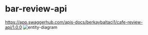 # bar-review-api

https://app.swaggerhub.com/apis-docs/berkaybaltaci1/cafe-review-api/1.0.0
![entity-diagram](https://user-images.githubusercontent.com/72516677/169383377-3351bea0-551f-4391-96fc-f68d155befd4.png)
